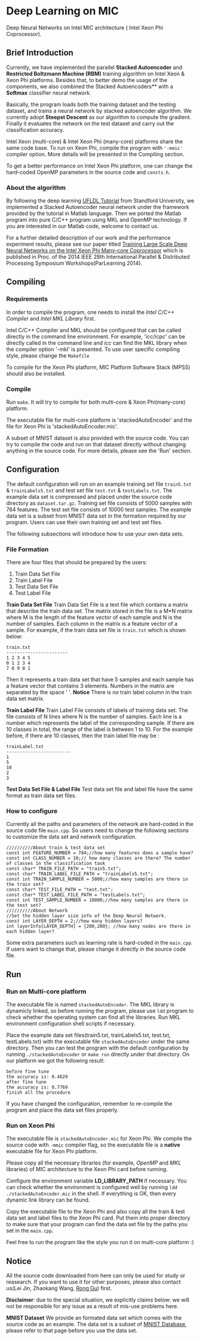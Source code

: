 # Deep Learning on MIC
     
Deep Neural Networks on Intel MIC architecture ( Intel Xeon Phi Coprocessor).
     
## Brief Introduction
     
Currently, we have implemented the parallel **Stacked Autoencoder** and **Restricted Boltzmann Machine (RBM)** training algorithm on Intel Xeon & Xeon Phi platforms. Besides that, to better demo the usage of the components, we also combined the Stacked Autoencoders** with a **Softmax** classifier neural network.
     
Basically, the program loads both the training dataset and the testing dataset, and trains a neural network by stacked autoencoder algorithm. We currently adopt **Steepst Descent** as our algorithm to compute the gradient. Finally it evaluates the network on the test dataset and carry out the classification accuracy.
     
Intel Xeon (multi-core) & Intel Xeon Phi (many-core) platforms share the same code base. To run on Xeon Phi, compile the program with `'-mmic'` compiler option. More details will be presented in the Compiling section.
     
To get a better performance on Intel Xeon Phi platform, one can change the hard-coded OpenMP parameters in the source code and `consts.h`.
     
### About the algorithm
     
By following the deep learning [UFLDL Tutorial](http://ufldl.stanford.edu/wiki/index.php/UFLDL_Tutorial) from Standford University, we implemented a Stacked Autoencoder neural network under the framework provided by the tutorial in Matlab language. Then we ported the Matlab program into pure C/C++ program using MKL and OpenMP technology. If you are interested in our Matlab code, welcome to contact us.
     
For a further detailed description of our work and the performance experiment results, please see our paper titled [Training Large Scale Deep Neural Networks on the Intel Xeon Phi Many-core Coprocessor](http://pasa-bigdata.nju.edu.cn/people/ronggu/pub/DeepLearning_ParLearning.pdf) which is published in Proc. of the 2014 IEEE 28th International Parallel & Distributed Processing Symposium Workshops(ParLearning 2014).
     
     
## Compiling
     
### Requirements
     
In order to compile the program, one needs to install the *Intel C/C++ Compiler* and *Intel MKL Library* first.
     
Intel C/C++ Compiler and MKL should be configured that can be called directly in the command line environment. For example, 'icc/icpc' can be directly called in the command line and *icc* can find the MKL library when the compiler option '-mkl' is presented. To use user specific compiling style, please change the `Makefile`
     
To compile for the Xeon Phi platform, MIC Platform Software Stack (MPSS) should also be installed.
     
### Compile
     
Run `make`. It will try to compile for both multi-core & Xeon Phi(many-core) platform.
     
The executable file for multi-core platform is 'stackedAutoEncoder' and the file for Xeon Phi is 'stackedAutoEncoder.mic'.
     
A subset of MNIST dataset is also provided with the source code. You can try to compile the code and run on that dataset directly without changing anything in the source code. For more details, please see the 'Run' section.
     
     
## Configuration
     
The default configuration will run on an example training set file `train5.txt` & `trainLabels5.txt` and test set file `test.txt` & `testLabels.txt`. The example data set is compressed and placed under the source code directory as `dataset.tar.gz`. Training set file consists of 5000 samples with 784 features. The test set file consists of 10000 test samples. The example data set is a subset from MNIST data set in the formation required by our program. Users can use their own training set and test set files.
     
The following subsections will introduce how to use your own data sets.
     
### File Formation
     
There are four files that should be prepared by the users:
1. Train Data Set File
2. Train Label File
3. Test Data Set File
4. Test Label File
     
**Train Data Set File** Train Data Set File is a text file which contains a matrix that describe the train data set. The matrix stored in the file is a M*N matrix where M is the length of the feature vector of each sample and N is the number of samples. Each column in the matrix is a feature vector of a sample. For example, if the train data set file is `train.txt` which is shown below:
     
    train.txt
    -----------------------
    1 2 3 4 5
    0 1 2 3 4
    7 8 9 0 1
    
Then it represents a train data set that have 5 samples and each sample has a feature vector that contains 3 elements.
Numbers in the matrix are separated by the space ' '.
**Notice** There is *no* train label column in the train data set matrix.
     
**Train Label File** Train Label File consists of labels of training data set. The file consists of N lines where N is the number of samples. Each line is a number which represents the label of the corresponding sample. If there are 10 classes in total, the range of the label is between 1 to 10. For the example before, if there are 10 classes, then the train label file may be :
     
    trainLabel.txt
    ------------------------
    1
    5
    10
    2
    3
    
**Test Data Set File & Label File** Test data set file and label file have the same format as train data set files.
     
     
### How to configure
Currently all the paths and parameters of the network are hard-coded in the source code file `main.cpp`. So users need to change the following sections to customize the data set and network configuration.
     
    //////////About train & test data set
    const int FEATURE_NUMBER = 784;//how many features does a sample have?
    const int CLASS_NUMBER = 10;// how many classes are there? The number of classes in the classification task
    const char* TRAIN_FILE_PATH = "train5.txt";
    const char* TRAIN_LABEL_FILE_PATH = "trainLabels5.txt";
    const int TRAIN_SAMPLE_NUMBER = 5000;//how many samples are there in the train set?
    const char* TEST_FILE_PATH = "test.txt";
    const char* TEST_LABEL_FILE_PATH = "testLabels.txt";
    const int TEST_SAMPLE_NUMBER = 10000;//how many samples are there in the test set?
    //////////About Network
    //Set the hidden layer size info of the Deep Neural Network.
    const int LAYER_DEPTH = 2;//how many hidden layers?
    int layerInfo[LAYER_DEPTH] = {200,200}; //how many nodes are there in each hidden layer?
    
Some extra parameters such as learning rate is hard-coded in the `main.cpp`. If users want to change that, please change it directly in the source code file.

## Run
     
### Run on Multi-core platform
     
The executable file is named `stackedAutoEncoder`. The MKL library is dynamicly linked, so before running the program, please use `ldd` program to check whether the operating system can find all the libraries. Run MKL environment configuration shell scripts if necessary.
     
Place the example data set files(train5.txt, trainLabels5.txt, test.txt, testLabels.txt) with the executable file `stackedAutoEncoder` under the same directory. Then you can test the program with the default configuration by running `./stackedAutoEncoder` or `make run` directly under that directory. On our platform we got the following result:
     
    before fine tune
    the accuracy is: 0.4629
    after fine tune
    the accuracy is: 0.7769
    finish all the procedure
     
If you have changed the configuration,  remember to re-compile the program and place the data set files properly.
     
### Run on Xeon Phi
The executable file is `stackedAutoEncoder.mic` for Xeon Phi. We compile the source code with `-mmic` compiler flag, so the executable file is a **native** executable file for Xeon Phi platform.
     
Please copy all the necessary libraries (for example, *OpenMP* and *MKL* libraries) of MIC architecture to the Xeon Phi card before running.
     
Configure the environment variable **LD_LIBRARY_PATH** if necessary. You can check whether the environment is configured well by running `ldd ./stackedAutoEncoder.mic` in the shell. If everything is OK, then every dynamic link library can be found.
     
Copy the executable file to the Xeon Phi and also copy all the train & test data set and label files to the Xeon Phi card. Put them into proper directory to make sure that your program can find the data set file by the paths you set in the `main.cpp`.
     
Feel free to run the program like the style you run it on multi-core platform :)
     
## Notice ##
All the source code downloaded from here can only be used for study or reasearch. If you want to use it for other purposes, please also contact us(Lei Jin, Zhaokang Wang, [Rong Gu](http://pasa-bigdata.nju.edu.cn/people/ronggu/)) first. 

**Disclaimer**: due to the special situation, we explicitly claims below: we will not be responsible for any issue as a result of mis-use problems here. 

**MNIST Dataset** We provide an formated data set which comes with the source code as an example. The data set is a subset of [MNIST Database](http://yann.lecun.com/exdb/mnist/), please refer to that page before you use the data set.

